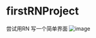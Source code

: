# firstRNProject
尝试用RN 写一个简单界面
![image](https://github.com/yathe/firstRNProject/blob/master/pictures/%3D_UTF8_B_5bGP5bmV5b%2Br54WnIDIwMTktMDUtMDUg5LiL5Y2INS4yNi40Ni5wbmc%3D_%3D.png)
